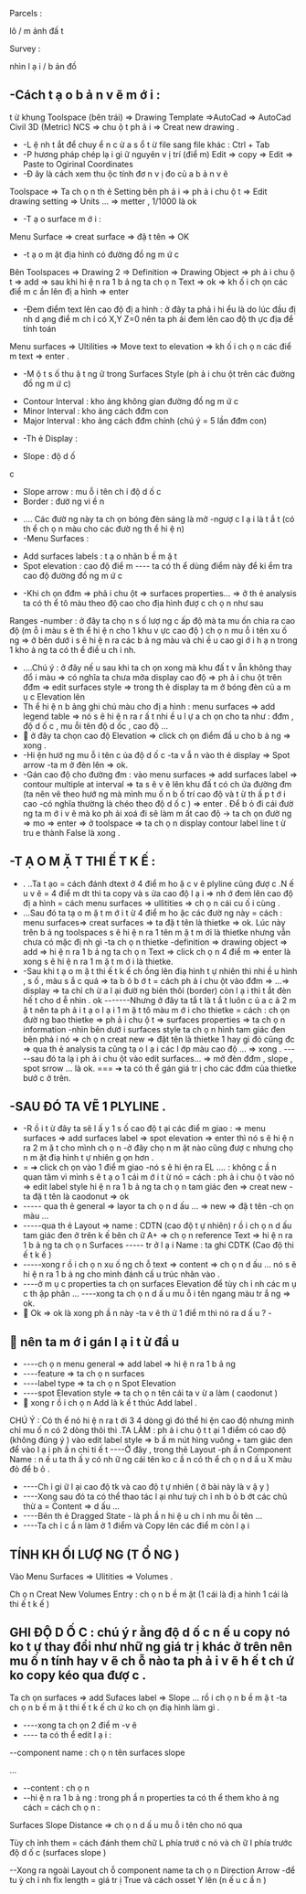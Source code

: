 Parcels :

lô / m ảnh đấ t

Survey :

nhìn l ạ i / b ản đồ

## -Cách t ạ o b ả n v ẽ m ớ i :

t ừ khung Toolspace (bên trái) =&gt; Drawing Template =&gt;AutoCad =&gt; AutoCad Civil 3D (Metric) NCS =&gt; chu ộ t ph ả i =&gt; Creat new drawing .

- -L ệ nh t ắt để chuy ể n c ử a s ổ t ừ file sang file khác : Ctrl + Tab
- -P hương pháp chép lạ i gi ữ nguyên v ị trí (điể m) Edit =&gt; copy =&gt; Edit =&gt; Paste to Ogirinal Coordinates
- -Đ ây là cách xem thu ộc tính đơ n v ị đo củ a b ả n v ẽ

Toolspace =&gt; Ta ch ọ n th ẻ Setting bên ph ả i =&gt; ph ả i chu ộ t =&gt; Edit drawing setting =&gt; Units … =&gt; metter , 1/1000 là ok

- -T ạ o surface m ớ i :

Menu Surface =&gt; creat surface =&gt; đặ t tên =&gt; OK

- -t ạ o m ặt địa hình có đường đồ ng m ứ c

Bên Toolspaces =&gt; Drawing 2 =&gt; Definition =&gt; Drawing Object =&gt; ph ả i chu ộ t =&gt; add =&gt; sau khi hi ệ n ra 1 b ả ng ta ch ọ n Text =&gt; ok =&gt; kh ố i ch ọn các điể m c ần lên đị a hình =&gt; enter

- -Đem điểm text lên cao độ đị a hình : ở đây ta phả i hi ểu là do lúc đầu đị nh d ạng điể m ch ỉ có X,Y Z=0 nên ta ph ải đem lên cao độ th ực địa để tính toán

Menu surfaces =&gt; Ultilities =&gt; Move text to elevation =&gt; kh ố i  ch ọ n các điể m text =&gt; enter .

- -M ộ t s ố thu ậ t ng ữ trong Surfaces Style (ph ả i chu ột trên các đường đồ ng m ứ c)
+ Contour Interval : kho ảng không gian đường đồ ng m ứ c
+ Minor Interval : kho ảng cách đđm con
+ Major Interval : kho ảng cách đđm chính (chú ý = 5 lần đđm con)
- -Th ẻ Display :
+ Slope : độ d ố

c

+ Slope arrow : mu ỗ i tên ch ỉ độ d ố c
+ Border : đườ ng vi ề n
- …. Các đườ ng này ta ch ọn bóng đèn sáng là mở -ngượ c l ạ i là t ắ t (có th ể ch ọ n màu cho các đườ ng th ể hi ệ n)
- -Menu Surfaces :
+ Add surfaces labels : t ạ o nhãn b ề m ặ t
+ Spot elevation : cao độ điể m ---- ta có th ể dùng điểm này để ki ểm tra cao độ đường đồ ng m ứ c
- -Khi ch ọn đđm =&gt; phả i chu ột =&gt; surfaces properties… =&gt; ở th ẻ analysis ta có th ể tô màu theo độ cao cho địa hình đượ c ch ọ n như sau

Ranges -number : ở đây ta chọ n s ố lượ ng c ấp độ mà ta mu ốn chia ra cao độ (m ỗ i màu s ẽ th ể hi ệ n cho 1 khu v ực cao độ ) ch ọ n mu ỗ i tên xu ố ng  =&gt; ở bên dướ i s ẽ hi ệ n ra các b ả ng màu và chi ề u cao gi ớ i h ạ n trong 1 kho ả ng ta có th ể điề u ch ỉ nh.

- ….Chú ý : ở đây nế u sau khi ta ch ọn xong mà khu đấ t v ẫn không thay đổ i màu =&gt; có nghĩa ta chưa mởa display cao độ =&gt; ph ả i chu ột trên đđm =&gt; edit surfaces style =&gt; trong th ẻ display ta m ở bóng đèn củ a m ụ c Elevation lên
- Th ể hi ệ n b ảng ghi chú màu cho đị a hình : menu surfaces =&gt; add legend table =&gt; nó s ẽ hi ệ n ra r ấ t nhi ề u l ự a ch ọn cho ta như : đđm , độ d ố c , mu ỗi tên độ d ốc , cao độ …
-  ở đây ta chọn cao độ Elevation =&gt; click ch ọn điểm đầ u cho b ả ng =&gt; xong .
- -Hi ện hướ ng mu ỗ i tên c ủa độ d ố c -ta v ẫ n vào th ẻ display =&gt; Spot arrow -ta m ở đèn lên =&gt; ok.
- -Gán cao độ cho đường đm : vào menu surfaces =&gt; add surfaces label =&gt; contour multiple at interval =&gt; ta s ẽ v ẽ lên khu đấ t có ch ứa đường đm (ta nên vẽ theo hướ ng mà mình mu ố n b ố trí cao độ và t ừ th ấ p t ớ i cao -có nghĩa thường là chéo theo độ d ố c ) =&gt; enter . Để b ỏ đi cái đườ ng ta m ớ i v ẽ mà ko ph ải xoá đi sẽ làm m ất cao độ -&gt; ta ch ọn đườ ng =&gt; mo =&gt; enter =&gt; ở toolspace =&gt; ta ch ọ n display contour label line t ừ tru e thành False là xong .

## -T Ạ O M Ặ T THI Ế T K Ế :

- . ..Ta t ạo = cách đánh dtext ở 4 điể m ho ặ c v ẽ plyline cũng đượ c .N ế u v ẽ = 4 điể m dt thì ta copy và  s ửa cao độ l ạ i =&gt; nh ớ đem lên cao độ đị a hình = cách menu surfaces =&gt; ullitities =&gt; ch ọ n cái cu ố i cùng .
- …Sau đó ta tạ o m ặ t m ớ i t ừ 4 điể m ho ặc các đườ ng này = cách : menu surfaces=&gt; creat surfaces =&gt; ta đặ t tên là thietke =&gt; ok. Lúc này trên b ả ng toolspaces s ẽ hi ệ n ra 1 tên m ặ t m ới là thietke nhưng vẫn chưa có mặc đị nh gì -ta ch ọ n thietke -definition =&gt; drawing object =&gt; add =&gt; hi ệ n ra 1 b ả ng ta ch ọ n Text =&gt; click ch ọ n 4 điể m =&gt; enter là xong s ẽ hi ệ n ra 1 m ặ t m ớ i là  thietke.
- -Sau khi t ạ o m ặ t thi ế t k ế ch ồng lên điạ hình t ự nhiên thì nhi ề u hình , s ố , màu s ắ c quá =&gt; ta b ỏ b ớ t = cách ph ả i chu ột vào đđm =&gt; …=&gt; display =&gt; ta chỉ ch ừ a l ại đườ ng biên thôi (border) còn l ạ i thì t ắt đèn hế t cho d ễ nhìn . ok -------Nhưng ở đây ta tắ t là t ắ t luôn c ủ a c ả 2 m ặ t nên ta ph ả i t ạ o l ạ i 1 m ặ t tô màu m ớ i cho thietke = cách : ch ọn đườ ng bao thietke =&gt; ph ả i chu ộ t =&gt; surfaces properties =&gt; ta ch ọ n information -nhìn bên dướ i surfaces style ta ch ọ n hình tam giác đen bên phả i nó =&gt; ch ọ n creat new =&gt; đặt tên là thietke 1 hay gì đó cũng đc =&gt; qua th ẻ analysis ta cũng tạ o l ạ i các l ớp màu cao độ … =&gt; xong . -----sau đó ta lạ i ph ả i chu ột vào edit surfaces… =&gt; mở đèn đđm , slope , spot srrow … là ok. === ➔ ta có th ể gán giá tr ị cho các đđm của thietke bướ c ở trên.

## -SAU ĐÓ TA VẼ 1 PLYLINE .

- -R ồ i t ừ đây ta sẽ l ấ y 1 s ố cao độ t ại các điể m giao : =&gt; menu surfaces =&gt; add surfaces label =&gt; spot elevation =&gt; enter thì nó s ẽ hi ệ n ra 2 m ặ t cho mình ch ọ n -ở đây chọ n m ặt nào cũng đượ c nhưng chọ n m ặt điạ hình t ự nhiên g ọn hơn .
- = ➔ click ch ọn vào 1 điể m giao -nó s ẽ hi ện ra EL …. : không c ầ n quan tâm vì mình s ẽ t ạ o 1 cái m ớ i t ừ nó = cách : ph ả i  chu ộ t vào nó =&gt; edit label style hi ệ n ra 1 b ả ng ta ch ọ n tam giác đen =&gt; creat new -ta đặ t tên là caodonut =&gt; ok
- ----- qua th ẻ general =&gt; layor ta ch ọ n d ấu … =&gt; new =&gt; đặ t tên -ch ọn màu …
- -----qua th ẻ Layout =&gt; name : CDTN (cao độ t ự nhiên) r ồ i ch ọ n d ấu tam giác đen ở trên k ế bên ch ữ A+ =&gt; ch ọ n reference Text =&gt; hi ệ n ra 1 b ả ng ta ch ọ n Surfaces ----- tr ở l ạ i Name : ta ghi CDTK (Cao độ thi ế t k ế )
- -----xong r ồ i ch ọ n xu ố ng ch ỗ text =&gt; content =&gt; ch ọ n d ấu … nó s ẽ hi ệ n ra 1 b ả ng cho mình đánh cấ u trúc nhãn vào .
- ----ở m ụ c properties ta ch ọn surfaces Elevation để tùy ch ỉ nh các m ụ c th ập phân … ----xong ta ch ọ n d ấ u mu ỗ i tên ngang màu tr ắ ng =&gt; ok.
-  Ok =&gt; ok là xong ph ầ n này -ta v ẽ th ử 1 điể m thì nó ra d ấ u ? -

##  nên ta m ớ i gán l ạ i t ừ đầ u

- ----ch ọ n menu general =&gt; add label =&gt; hi ệ n ra 1 b ả ng
- ----feature =&gt; ta ch ọ n surfaces
- ----label type =&gt; ta ch ọ n Spot Elevation
- ----spot Elevation style =&gt; ta ch ọ n tên cái ta v ừ a làm ( caodonut )
-  xong r ồ i ch ọ n Add là k ế t thúc Add label .

CHÚ Ý : Có th ể nó hi ệ n ra t ới 3 4 dòng gì đó thể hi ện cao độ nhưng mình chỉ mu ố n có 2 dòng thôi thì  .TA LÀM : ph ả i chu ộ t t ại 1 điểm có cao độ (không đúng ý ) vào edit label style =&gt; b ấ m nút hìng vuông + tam giác den để vào l ạ i ph ầ n chi ti ế t ----Ở đây , trong thẻ Layout -ph ầ n Component Name : n ế u ta th ấ y có nh ữ ng cái tên ko c ầ n có th ể ch ọ n d ấ u X màu đỏ để b ỏ .

- ----Ch ỉ gi ữ l ại cao độ tk và cao độ t ự nhiên ( ở bài này là v ậ y )
- ----Xong sau đó ta có thể thao tác l ại như tuỳ ch ỉ nh b ỏ b ớt các chũ thừ a = Content =&gt; d ấu …
- ----Bên th ẻ Dragged State - là ph ầ n hi ệ u ch ỉ nh mu ỗi tên …
- ----Ta ch ỉ c ầ n làm ở 1 điểm và Copy lên các điể m còn l ạ i

## TÍNH KH ỐI LƯỢ NG (T Ổ NG )

Vào Menu Surfaces =&gt; Ulitities =&gt; Volumes .

Ch ọ n Creat New Volumes Entry : ch ọ n b ề m ặt (1 cái là đị a hình 1 cái là thi ế t k ế )

## GHI ĐỘ D Ố C : chú ý r ằng độ d ố c n ế u copy nó ko t ự thay đổi như nhữ ng giá tr ị khác ở trên nên mu ố n tính hay v ẽ ch ỗ nào ta ph ả i v ẽ h ế t ch ứ ko copy kéo qua đượ c .

Ta ch ọn surfaces =&gt; add Sufaces label =&gt; Slope … rồ i ch ọ n b ề m ặ t -ta ch ọ n b ề m ặ t thi ế t k ế ch ứ ko ch ọn điạ hình làm gì .

- ----xong ta ch ọn 2 điể m -v ẽ
- ---- ta có th ể edit l ạ i :

--component name : ch ọ n tên surfaces slope

…

- --content : ch ọ n
- --hi ệ n ra 1 b ả ng : trong ph ầ n properties ta có th ể them kho ả ng cách = cách ch ọ n :

Surfaces Slope Distance =&gt; ch ọ n d ấ u mu ỗ i tên cho nó qua

Tùy ch ỉnh them = cách đánh them chữ L phía trướ c nó và ch ữ I phía trước độ d ố c (surfaces slope )

--Xong ra ngoài Layout ch ỗ component name ta ch ọ n Direction Arrow -để tu ỳ ch ỉ nh fix length = giá tr ị True và cách osset Y lên (n ế u c ầ n )